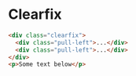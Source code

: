 # Clearfix

```html
<div class="clearfix">
  <div class="pull-left">...</div>
  <div class="pull-left">...</div>
</div>
<p>Some text below</p>
```
